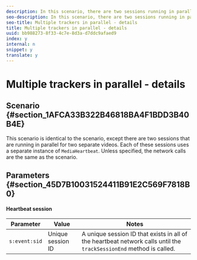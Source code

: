 ```yaml
---
description: In this scenario, there are two sessions running in parallel for two separate videos and using two separate instances of MediaHeartbeat..
seo-description: In this scenario, there are two sessions running in parallel for two separate videos and using two separate instances of MediaHeartbeat..
seo-title: Multiple trackers in parallel - details
title: Multiple trackers in parallel - details
uuid: bb988273-8f33-4c7e-8d3a-d7ddc9afaed9
index: y
internal: n
snippet: y
translate: y
---
```


# Multiple trackers in parallel - details


## Scenario {#section_1AFCA33B322B46818BA4F1BDD3B40B4E}

This scenario is identical to the [](r_vhl_scenarios_no-interup-comm-details-ios.md) scenario, except there are two sessions that are running in parallel for two separate videos. Each of these sessions uses a separate instance of `MediaHeartbeat`. 
Unless specified, the network calls are the same as the [](r_vhl_scenarios_no-interup-comm-details-ios.md) scenario. 

## Parameters {#section_45D7B10031524411B91E2C569F7818B0}


#### Heartbeat session
| Parameter |Value |Notes |
|---|---|---|
| `s:event:sid`  |Unique session ID |A unique session ID that exists in all of the heartbeat network calls until the `trackSessionEnd` method is called.  |

